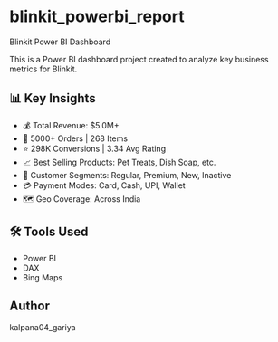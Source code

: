 # blinkit_powerbi_report
Blinkit Power BI Dashboard

This is a Power BI dashboard project created to analyze key business metrics for Blinkit.

## 📊 Key Insights

- 💰 Total Revenue: $5.0M+
- 🛒 5000+ Orders | 268 Items
- ⭐ 298K Conversions | 3.34 Avg Rating
- 📈 Best Selling Products: Pet Treats, Dish Soap, etc.
- 👥 Customer Segments: Regular, Premium, New, Inactive
- 💳 Payment Modes: Card, Cash, UPI, Wallet
- 🗺 Geo Coverage: Across India

## 🛠 Tools Used

- Power BI
- DAX
- Bing Maps

## Author
kalpana04_gariya

